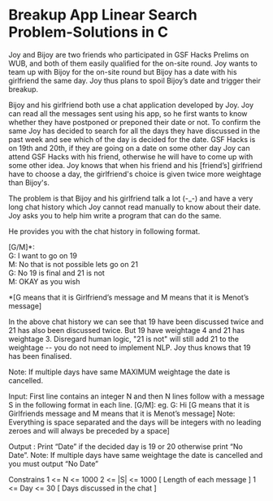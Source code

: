 # Breakup App Linear Search Problem-Solutions in C



Joy and Bijoy are two friends who participated in GSF Hacks Prelims on WUB, and both of them easily qualified for the on-site round. Joy wants to team up with Bijoy for the on-site round but Bijoy has a date with his girlfriend the same day. Joy thus plans to spoil Bijoy’s date and trigger their breakup.

Bijoy and his girlfriend both use a chat application developed by Joy. Joy can read all the messages sent using his app, so he first wants to know whether they have postponed or preponed their date or not. To confirm the same Joy has decided to search for all the days they have discussed in the past week and see which of the day is decided for the date. GSF Hacks is on 19th and 20th, if they are going on a date on some other day Joy can attend GSF Hacks with his friend, otherwise he will have to come up with some other idea. Joy knows that when his friend and his [friend’s] girlfriend have to choose a day, the girlfriend's choice is given twice more weightage than Bijoy's.

The problem is that Bijoy and his girlfriend talk a lot (-_-) and have a very long chat history which Joy cannot read manually to know about their date. Joy asks you to help him write a program that can do the same.

He provides you with the chat history in following format.

[G/M]*: <message>   
 G: I want to go on 19  
 M: No that is not possible lets go on 21  
 G: No 19 is final and 21 is not  
 M: OKAY as you wish

*[G means that it is Girlfriend’s message and M means that it is Menot’s message]

In the above chat history we can see that 19 have been discussed twice and 21 has also been discussed twice. But 19 have weightage 4 and 21 has weightage 3. Disregard human logic, "21 is not" will still add 21 to the weightage -- you do not need to implement NLP. Joy thus knows that 19 has been finalised.

Note: If multiple days have same MAXIMUM weightage the date is cancelled.

Input:
First line contains an integer N and then N lines follow with a message S in the following format in each line.
[G/M]:
eg. G: Hi
[G means that it is Girlfriends message and M means that it is Menot’s message]
Note: Everything is space separated and the days will be integers with no leading zeroes and will always be preceded by a space]

Output : Print “Date” if the decided day is 19 or 20 otherwise print “No Date”.
Note: If multiple days have same weightage the date is cancelled and you must output “No Date”

Constrains
1 <= N <= 1000
2 <= |S| <= 1000 [ Length of each message ]
1 <= Day <= 30 [ Days discussed in the chat ]
